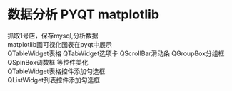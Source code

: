 # 数据分析 PYQT matplotlib  
抓取1号店，保存mysql,分析数据  
matplotlib画可视化图表在pyqt中展示  
QTableWidget表格 QTabWidget选项卡 QScrollBar滑动条 QGroupBox分组框 QSpinBox调数框 等控件美化  
QTableWidget表格控件添加勾选框  
QListWidget列表控件添加勾选框  
